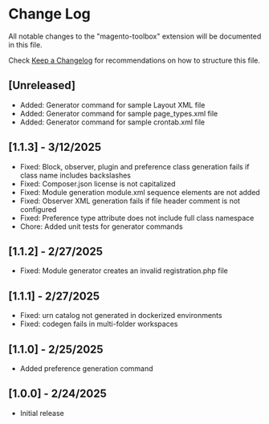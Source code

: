 # Change Log

All notable changes to the "magento-toolbox" extension will be documented in this file.

Check [Keep a Changelog](http://keepachangelog.com/) for recommendations on how to structure this file.

## [Unreleased]

- Added: Generator command for sample Layout XML file
- Added: Generator command for sample page_types.xml file
- Added: Generator command for sample crontab.xml file

## [1.1.3] - 3/12/2025

- Fixed: Block, observer, plugin and preference class generation fails if class name includes backslashes
- Fixed: Composer.json license is not capitalized
- Fixed: Module generation module.xml sequence elements are not added
- Fixed: Observer XML generation fails if file header comment is not configured
- Fixed: Preference type attribute does not include full class namespace
- Chore: Added unit tests for generator commands

## [1.1.2] - 2/27/2025

- Fixed: Module generator creates an invalid registration.php file

## [1.1.1] - 2/27/2025

- Fixed: urn catalog not generated in dockerized environments
- Fixed: codegen fails in multi-folder workspaces

## [1.1.0] - 2/25/2025

- Added preference generation command

## [1.0.0] - 2/24/2025

- Initial release
